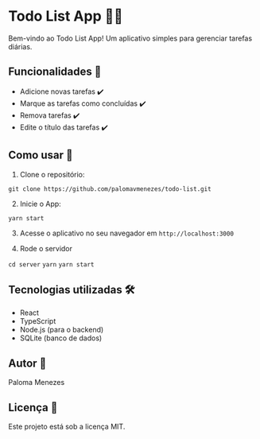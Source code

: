 # Todo List App 📝✅

Bem-vindo ao Todo List App!
Um aplicativo simples para gerenciar tarefas diárias.

## Funcionalidades 🚀

- Adicione novas tarefas ✔️
- Marque as tarefas como concluídas ✔️
- Remova tarefas ✔️
- Edite o título das tarefas ✔️

## Como usar 🤔

1. Clone o repositório:

```git clone https://github.com/palomavmenezes/todo-list.git```

2. Inicie o App:

```yarn start```

3. Acesse o aplicativo no seu navegador em ```http://localhost:3000```

4. Rode o servidor

```cd server```
```yarn```
```yarn start```


## Tecnologias utilizadas 🛠️
- React
- TypeScript
- Node.js (para o backend)
- SQLite (banco de dados)

## Autor 📖
Paloma Menezes

## Licença 📜
Este projeto está sob a licença MIT.
